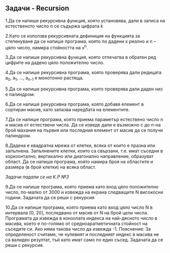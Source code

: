 ## Задачи - Recursion

1.Да се напише рекурсивна функция, която установява, дали в записа на естественото число n се съдържа цифрата k

2.Като се използва рекурсивната дефиниция на функцията за степенуване да се напише програма, която по дадени x реално и n – цяло число, намира стойността на x<sup>n</sup>.

3.Да се напише рекурсивна функция, която отпечатва в обратен ред цифрите на дадено цяло положително число.

4.Да се напише рекурсивна програма, която проверява дали редицата а<sub>0</sub>, а<sub>1</sub>, …, а<sub>n-1</sub> е монотонно растяща.

5.Да се напише рекурсивна програма, която проверява дали даден низ е палиндром.

6.Да се напише рекурсивна програма, която добавя елемент в сортиран масив, като запазва наредбата на елементите.

7.Да се напише програма, която приема параметър естествено число n и масив от естествени числа.
  Да се изведе дали е възможно с до n-на брой махания на първия или последния елемент от масив да се получи палиндром.

8.Дадена е квадратна мрежа от клетки, всяка от които е празна или запълнена.
  Запълнените клетки, които са свързани, т.е. имат съседни в хоризонтално, вертикално или диагонално направление, образуват област.
  Да се напише програма, която намира броя на областите и размера (в брой клетки) на всяка област.

*Задачи падали се на К.Р №3*

9.Да се напише програма, която приема като вход цяло положително число, по-малко от 3000 и извежда на екрана следващите N високосни години.
  Задачата да се реши с рекурсия

10.Да се напише програма, която приема като вход цяло число N в интервала [0, 20], последвано от масив от N на брой цели числа.
  Програмата да извежда в конзолата индекса на най-дясното число в масива, което е по-голямо от средноаратметичната стойност на съседите си.
  Ако няма такова число да извежда -1.
  Пояснение: За определеност считаме, че нулевият и последният индекс в масива не са валиден резултат, тъй като имат само по един съсед.
  Задачата да се реши с рекурсия.